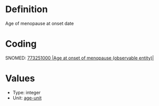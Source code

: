 # Definition
Age of menopause at onset date

# Coding
SNOMED: [773251000 |Age at onset of menopause (observable entity)|]()

# Values
- Type: integer
- Unit: [age-unit]()
